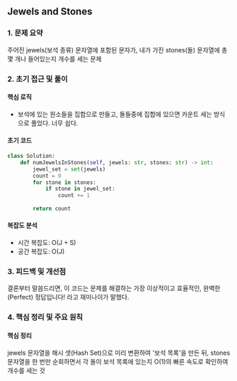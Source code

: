 ## Jewels and Stones

### 1. 문제 요약

주어진 jewels(보석 종류) 문자열에 포함된 문자가, 내가 가진 stones(돌) 문자열에 총 몇 개나 들어있는지 개수를 세는 문제

### 2. 초기 접근 및 풀이

#### 핵심 로직

- 보석에 있는 원소들을 집합으로 만들고, 돌들중에 집합에 있으면 카운트 세는 방식으로 풀었다. 너무 쉽다.

#### 초기 코드
```python
class Solution:
    def numJewelsInStones(self, jewels: str, stones: str) -> int:
        jewel_set = set(jewels)
        count = 0
        for stone in stones:
            if stone in jewel_set:
                count += 1
                
        return count
```

#### 복잡도 분석

- 시간 복잡도: O(J + S)
- 공간 복잡도: O(J)

### 3. 피드백 및 개선점

결론부터 말씀드리면, 이 코드는 문제를 해결하는 가장 이상적이고 효율적인, 완벽한(Perfect) 정답입니다! 라고 재미나이가 말했다.

### 4. 핵심 정리 및 주요 원칙

#### 핵심 정리

jewels 문자열을 해시 셋(Hash Set)으로 미리 변환하여 '보석 목록'을 만든 뒤, stones 문자열을 한 번만 순회하면서 각 돌이 보석 목록에 있는지 O(1)의 빠른 속도로 확인하여 개수를 세는 것